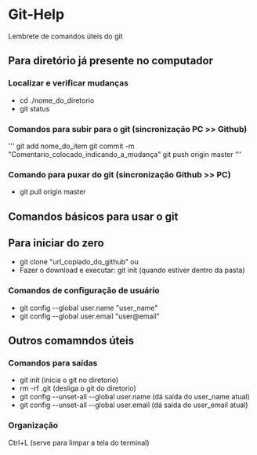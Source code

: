 # Git-Help
Lembrete de comandos úteis do git


## Para diretório já presente no computador

### Localizar e verificar mudanças
- cd ./nome_do_diretorio
- git status

### Comandos para subir para o git (sincronização PC >> Github)
'''
git add nome_do_item 
 git commit -m "Comentario_colocado_indicando_a_mudança"
 git push origin master
'''
### Comando para puxar do git (sincronização Github >> PC)
- git pull origin master

## Comandos básicos para usar o git

## Para iniciar do zero
- git clone "url_copiado_do_github"
ou
- Fazer o download e executar: git init (quando estiver dentro da pasta)

### Comandos de configuração de usuário
- git config --global user.name "user_name"
- git config --global user.email "user@email"






## Outros comamndos úteis
### Comandos para saídas

- git init  (inicia o git no diretorio)
- rm -rf .git (desliga o git do diretorio)
- git config --unset-all --global user.name   (dá saída do user_name atual)
- git config --unset-all --global user.email  (dá saída do user_email atual)

### Organização

Ctrl+L  (serve para limpar a tela do terminal)

